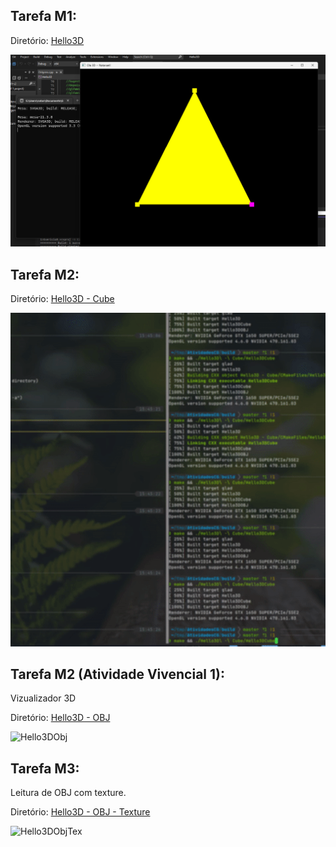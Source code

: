## Tarefa M1:

Diretório: [Hello3D](Hello3D)

![Hello3D](extras/Hello3D-screenshot.png)


## Tarefa M2:

Diretório: [Hello3D - Cube](./Hello3D%20-%20Cube)
 
![Hello3DCube](extras/hello3d-cube.gif)


## Tarefa M2 (Atividade Vivencial 1):

Vizualizador 3D

Diretório: [Hello3D - OBJ](./Hello3D%20-%20OBJ)
 
![Hello3DObj](extras/hello3d-obj.gif)


## Tarefa M3:

Leitura de OBJ com texture.

Diretório: [Hello3D - OBJ - Texture](./Hello3D%20-%20OBJ%20-%20Texture)
 
![Hello3DObjTex](extras/hello3d-obj-tex.gif)
